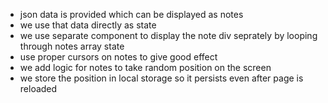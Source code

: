 - json data is provided which can be displayed as notes
- we use that data directly as state
- we use separate component to display the note div seprately by looping through notes array state
- use proper cursors on notes to give good effect
- we add logic for notes to take random position on the screen
- we store the position in local storage so it persists even after page is reloaded
